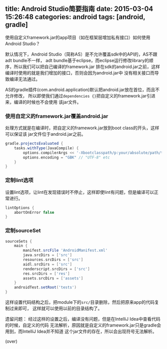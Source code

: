 ﻿title: Android Studio简要指南
date: 2015-03-04 15:26:48
categories: android
tags: [android, gradle]
---

使用自定义framework.jar的app项目（如在框架层增加私有接口）如何使用Android Studio？

<!-- more -->

默认情况下，Android Studio（简称AS）是不允许覆盖sdk中的API的，AS不跟adt bundle不一样，
adt bundle基于eclipse，而eclipse运行修改library的顺序，所以我们可以把自己编译的framework.jar
排在sdk的android.jar之前，这样编译时使用的就是我们增加的接口，否则会因为android.jar中
没有相关接口而导致编译无法通过。

AS的gradle插件(com.android.application)默认把android.jar放在首位，而且不允许修改，
所以即使我们通过`dependencies {}`把自定义的framework.jar引进来，编译的时候也不会使用
该jar文件。

### 使用自定义的framework.jar覆盖android.jar

处理方式就是在编译时，把自定义的framework.jar放到boot class的开头，这样可以保证该
jar文件位于android.jar之前。

```groovy build.gradle of module
gradle.projectsEvaluated {
    tasks.withType(JavaCompile) {
        options.compilerArgs << '-Xbootclasspath/p:your/absolute/path/to/framework.jar'
        options.encoding = "GBK" // "UTF-8" etc
    }
}
```

### 定制lint选项

设置lint选项，让lint在发现错误时不停止，这样即使lint有问题，但是编译可以正常进行。

```groovy build.gradle of module
lintOptions {
    abortOnError false
}
``` 

### 定制sourceSet

```groovy build.gradle of module
sourceSets {
    main {
        manifest.srcFile 'AndroidManifest.xml'
        java.srcDirs = ['src']
        resources.srcDirs = ['src']
        aidl.srcDirs = ['src']
        renderscript.srcDirs = ['src']
        res.srcDirs = ['res']
        assets.srcDirs = ['assets']
    }
    androidTest.setRoot('tests')
}
```

这样设置代码结构之后，把module下的`src/`目录删除，然后把原来app的代码复制过来即可，
这样就可以使用以前的目录结构了。

遗留问题：
经过这样的设置之后，编译没有问题，但是在IntelliJ Idea中查看代码的时候，自定义的代码
无法解析，原因就是自定义的framework.jar只是gradle会用到，而IntelliJ Idea并不知道
这个jar文件的存在，所以会出现符号无法解析。

(over)
